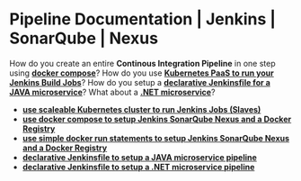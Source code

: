 
# Pipeline Documentation | Jenkins | SonarQube | Nexus

How do you create an entire **Continous Integration Pipeline** in one step using **[docker compose](/pipeline/using-docker-compose/)**? How do you use **[Kubernetes PaaS to run your Jenkins Build Jobs](/kubernetes/kubernetes-slaves)**? How do you setup a **[declarative Jenkinsfile for a JAVA microservice](/pipeline/for-java-microservice/)**? What about a **[.NET microservice](/pipeline/for-dotnet-microservice/)**?

- **[use scaleable Kubernetes cluster to run Jenkins Jobs (Slaves)](/kubernetes/kubernetes-slaves)**
- **[use docker compose to setup Jenkins SonarQube Nexus and a Docker Registry](/pipeline/using-docker-compose/)**
- **[use simple docker run statements to setup Jenkins SonarQube Nexus and a Docker Registry](/pipeline/using-docker-run/)**
- **[declarative Jenkinsfile to setup a JAVA microservice pipeline](/pipeline/for-java-microservice/)**
- **[declarative Jenkinsfile to setup a .NET microservice pipeline](/pipeline/for-dotnet-microservice/)**

